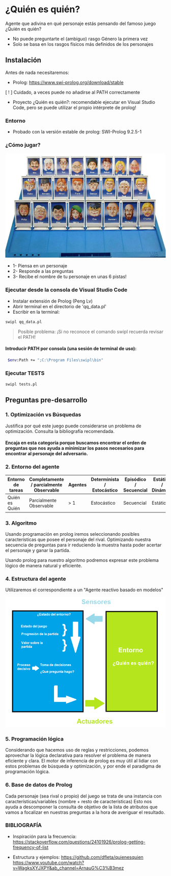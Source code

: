 # ¿Quién es quién?
Agente que adivina en qué personaje estás pensando del famoso juego ¿Quién es quién?
- No puede preguntarte el (ambiguo) rasgo Género la primera vez
- Solo se basa en los rasgos físicos más definidos de los personajes

## Instalación
Antes de nada necesitaremos:
- Prolog:
https://www.swi-prolog.org/download/stable

[ ! ] Cuidado, a veces puede no añadirse al PATH correctamente

- Proyecto ¿Quién es quién?: recomendable ejecutar en Visual Studio Code, pero se puede utilizar el propio intérprete de prolog!

### Entorno
- Probado con la versión estable de prolog: SWI-Prolog 9.2.5-1

### ¿Cómo jugar?

![Tablero](img/tablero.jpg)

- 1- Piensa en un personaje
- 2- Responde a las preguntas
- 3- Recibe el nombre de tu personaje en unas 6 pistas!

### Ejecutar desde la consola de Visual Studio Code
- Instalar extensión de Prolog (Peng Lv)
- Abrir terminal en el directorio de 'qq_data.pl'
- Escribir en la terminal:

```sh
swipl qq_data.pl
```

> Posible problema:  ¡Si no reconoce el comando swipl recuerda revisar el PATH!

#### Introducir PATH por consola (una sesión de terminal de uso):
```sh
 $env:Path += ";C:\Program Files\swipl\bin"
 ```

### Ejecutar TESTS
```sh
swipl tests.pl
```

## Preguntas pre-desarrollo

### 1. Optimización vs Búsquedas

Justifica por qué este juego puede considerarse un problema de optimización. Consulta la bibliografía recomendada.

#### Encaja en esta categoría porque buscamos encontrar el orden de preguntas que nos ayuda a minimizar los pasos necesarios para encontrar al personaje del adversario.

### 2. Entorno del agente

| Entorno de tareas | Completamente / parcialmente Observable | Agentes | Determinista / Estocástico | Episódico / Secuencial | Estático / Dinámico | Discreto / Continuo |
|-------------------|----------------------------------------|---------|----------------------------|------------------------|---------------------|---------------------|
| Quién es Quién    | Parcialmente Observable               | > 1       | Estocástico               | Secuencial             | Estático            | Discreto            |

### 3. Algoritmo

Usando programación en prolog iremos seleccionando posibles características que posee el personaje del rival. Optimizando nuestra secuencia de preguntas para ir reduciendo la muestra hasta poder acertar el personaje y ganar la partida.

Usando prolog para nuestro algoritmo podremos expresar este problema lógico de manera natural y eficiente.

### 4. Estructura del agente

Utilizaremos el correspondiente a un "Agente reactivo basado en modelos"

![Diagrama del Agente](img/diagrama.png)

### 5. Programación lógica

Considerando que hacemos uso de reglas y restricciones, podemos aprovechar la lógica declarativa para resolver el problema de manera eficiente y clara.
El motor de inferencia de prolog es muy útil al lidiar con estos problemas de búsqueda y optimización, y por ende el paradigma de programación lógica.

### 6. Base de datos de Prolog

Cada personaje (sea rival o propio) del juego se trata de una instancia con características/variables (nombre + resto de características)
Esto nos ayuda a descomponer la consulta de objetivo de la lista de atributos que vamos a focalizar en nuestras preguntas a la hora de averiguar el resultado.

### BIBLIOGRAFÍA
- Inspiración para la frecuencia:
https://stackoverflow.com/questions/24101926/prolog-getting-frequency-of-list

- Estructura y ejemplos:
https://github.com/dfleta/quienesquien
https://www.youtube.com/watch?v=WagksXYJXPY&ab_channel=ArnauG%C3%B3mez
